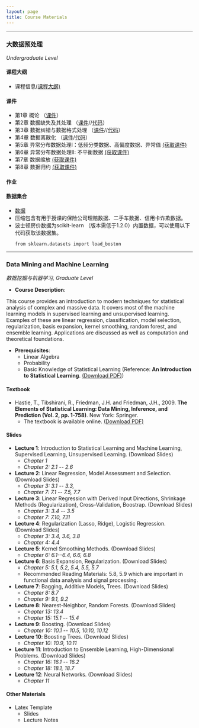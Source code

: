 ```yaml
---
layout: page
title: Course Materials
---
```


---
### 大数据预处理 
*Undergraduate Level*
#### 课程大纲
* 课程信息[(课程大纲)](https://kdocs.cn/l/cng1sNUa84F1)

#### 课件
- 第1章 概论 （[课件](https://jstrieb.github.io/link-lock/#eyJ2IjoiMC4wLjEiLCJlIjoiMDNONUtVTlpuc0xmYTI3VHFGeE9KQ2RrY01mR2J4aUJzRWI3Y0R2aEI5OHhEdnB6bHJtWW1hK1ZoVUVFK1BFPSIsInMiOiI5eVBMa2N3Ymsvakk2RGtnSU5FOVN3PT0iLCJpIjoiczA3TmxNODkyYjlHYWxPayJ9)）
- 第2章 数据缺失及其处理 （[课件](https://jstrieb.github.io/link-lock/#eyJ2IjoiMC4wLjEiLCJlIjoiU0xXdGZOOG5BTmN4eExEb2dzQWxjUENHcVRkSVhFK1EvYkFqUElrYlIwR0k5V3VyMXc3S1ZPOHVCQW5Ec1drPSIsInMiOiJmeWNHRzNPY1Y5NjUvaitqY2xJdUlnPT0iLCJpIjoiY1RQNkV2QmFadkZ6MFdQbyJ9)//[代码](
https://kdocs.cn/l/cpjNx5Iw4fRV)）
- 第3章 数据纠错与数据格式处理 （[课件](https://jstrieb.github.io/link-lock/#eyJ2IjoiMC4wLjEiLCJlIjoiUjRLdzlUREZyYU5uTmZRWDBCb24yZW5YQXFvZDVSM3ZzUm9weFRVVUtsYnJORXBnVEkycDBpZTRkOXlPa3c4PSIsInMiOiJCU3EycUJ4cDlsM0doSHpRa2plRVBRPT0iLCJpIjoiTDg3bTlOSDVKRUNhYkVyTyJ9)//[代码](
https://kdocs.cn/l/cbIZMrXs9l89)）
- 第4章 数据离散化  （[课件](https://jstrieb.github.io/link-lock/#eyJ2IjoiMC4wLjEiLCJlIjoiK1dWNlIyM25SUUNpaGJuMDdMV1hIZ1JzaEovc0JuZkJ2Vzg5T2VwTTgvU3JsZW50SW9JblVVZWRHbUdRQ040PSIsInMiOiJ2T3dwQnkxWUMvSVM1aDRBd0I1Vll3PT0iLCJpIjoiWGNJS3NYcmV4dlNSeXdyayJ9)/[代码](
https://kdocs.cn/l/coFp7tTQuIcu)）
- 第5章 异常分布数据处理I：低频分类数据、高偏度数据、异常值 [(获取课件)](https://jstrieb.github.io/link-lock/#eyJ2IjoiMC4wLjEiLCJlIjoiYkhkTzRTU0Rkd1dPZ0ZVWGU2VEtQZytmbUplVWYzRnNiTlBDNlRsSDdKbVpiRWZSSjduRkNnZkZRUE1xN3U0PSIsInMiOiJRSWJ2OEN2bTZkVWg3ZUVIQThZMWdBPT0iLCJpIjoiYW4rTkFnQ0x0YlRBeVQ1UCJ9)
- 第6章 异常分布数据处理II: 不平衡数据 [(获取课件)](https://jstrieb.github.io/link-lock/#eyJ2IjoiMC4wLjEiLCJlIjoieXp3RUxsNzFFOFQxV0lORng4dGhaakRvSUZOd1hteHo0Y0QwQXgra3FOWTYwUituWEtpQjBHRzhXSDdGWTRjPSIsInMiOiJaUno3enVLaW83K05KYjZtUTdQRklBPT0iLCJpIjoiSHBBUWR4bTRjQnMrV21KViJ9)
- 第7章 数据缩放 [(获取课件)](https://jstrieb.github.io/link-lock/#eyJ2IjoiMC4wLjEiLCJlIjoiZU55UkxadVlGR3E3MVRVTHJ1RThGV3d4aFVYNUNjcS9sQ0ppajZaQjZnVFQrb2E0V1d5S2E3ZDcyWGprOEhrPSIsInMiOiJUeEUwOGRkT2x1NDFIcVZrcXg5TWlRPT0iLCJpIjoidzRpanM2MVhKQjdXMTBjRiJ9)
- 第8章 数据归约 [(获取课件)](https://jstrieb.github.io/link-lock/#eyJ2IjoiMC4wLjEiLCJlIjoiaDFUdTA0aFFVVVVJY1huUnBsVUdTaXhJWWVQMGQrclBleGQ0SWtpTnNrckZZOTcybXV0b25BbVBmdTUrU1M4PSIsInMiOiIxZUNITUdxRTFsTVZkNmJoUjdGbGRnPT0iLCJpIjoiQUdjVFpJMjdUWWJYaG1kaiJ9)

#### 作业

#### 数据集合
* [数据](https://jstrieb.github.io/link-lock/#eyJ2IjoiMC4wLjEiLCJlIjoiZy94TGpleDloSnRRcTNjd1o2KzFxZlRzRndQc3JLaEpVV0o0VTN4YzBMWUJXMFBjUTJoMStjVDZObXJMRzBVPSIsInMiOiJiUEVUcUhIYjhMTHUyL2dkQjJlTVpBPT0iLCJpIjoiWWJySGE4T0ZDd1VtbDE3WCJ9)
* 压缩包含有用于授课的保险公司理赔数据、二手车数据、信用卡诈欺数据。
* 波士顿房价数据为scikit-learn （版本需低于1.2.0）内置数据，可以使用以下代码获取该数据集。
  ```{python}
  from sklearn.datasets import load_boston
  ```

---

### Data Mining and Machine Learning
*数据挖掘与机器学习, Graduate Level*

* **Course Description**:
  
This course provides an introduction to modern techniques for statistical analysis of complex and massive data. It covers most of the machine learning models in supervised learning and unsupervised learning. Examples of these are linear regression, classification, model selection, regularization, basis expansion, kernel smoothing, random forest, and ensemble learning. Applications are discussed as well as computation and theoretical foundations.

* **Prerequisites**:
  - Linear Algebra
  - Probability
  - Basic Knowledge of Statistical Learning (Reference: **An Introduction to Statistical Learning**. [(Download PDF)](https://www.statlearning.com/))
 
#### Textbook
* Hastie, T., Tibshirani, R., Friedman, J.H. and Friedman, J.H., 2009. **The Elements of Statistical Learning: Data Mining, Inference, and Prediction (Vol. 2, pp. 1-758)**. New York: Springer.
  - The textbook is available online. [(Download PDF)](https://link.springer.com/book/10.1007/978-0-387-84858-7)
 
#### Slides
* **Lecture 1**: Introduction to Statistical Learning and Machine Learning, Supervised Learning, Unsupervised Learning. (Download Slides)
  - *Chapter 1*
  - *Chapter 2: 2.1 -- 2.6*
* **Lecture 2**: Linear Regression, Model Assessment and Selection. (Download Slides)
  - *Chapter 3: 3.1 -- 3.3,*
  - *Chapter 7: 7.1 -- 7.5, 7.7*
* **Lecture 3**: Linear Regression with Derived Input Directions, Shrinkage Methods (Regularization), Cross-Validation, Boostrap. (Download Slides)
  - *Chapter 3: 3.4 -- 3.5*
  - *Chapter 7: 7.10, 7.11*
* **Lecture 4**: Regularization (Lasso, Ridge), Logistic Regression. (Download Slides)
  - *Chapter 3: 3.4, 3.6, 3.8*
  - *Chapter 4: 4.4*
* **Lecture 5**: Kernel Smoothing Methods. (Download Slides)
  - *Chapter 6: 6.1--6.4, 6.6, 6.8*
* **Lecture 6**: Basis Expansion, Regularization. (Download Slides)
  - *Chapter 5: 5.1, 5.2, 5.4, 5.5, 5.7*
  - Recommended Reading Materials: 5.8, 5.9 which are important in functional data analysis and signal processing.
* **Lecture 7**: Bagging, Additive Models, Trees. (Download Slides)
  - *Chapter 8: 8.7*
  - *Chapter 9: 9.1, 9.2*
* **Lecture 8**: Nearest-Neighbor, Random Forests. (Download Slides)
  - *Chapter 13: 13.4*
  - *Chapter 15: 15.1 -- 15.4*
* **Lecture 9**: Boosting. (Download Slides)
  - *Chapter 10: 10.1 -- 10.5, 10.10, 10.12*
* **Lecture 10**: Boosting Trees. (Download Slides)
  - *Chapter 10: 10.9, 10.11*
* **Lecture 11**: Introduction to Ensemble Learning, High-Dimensional Problems. (Download Slides)
  - *Chapter 16: 16.1 -- 16.2*
  - *Chapter 18: 18.1, 18.7*
* **Lecture 12**: Neural Networks. (Download Slides)
  - *Chapter 11*
  
#### Other Materials
* Latex Template
  - Slides
  - Lecture Notes
